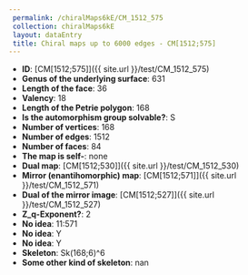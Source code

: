 ```yaml
--- 
 permalink: /chiralMaps6kE/CM_1512_575 
 collection: chiralMaps6kE
 layout: dataEntry
 title: Chiral maps up to 6000 edges - CM[1512;575]
---
```


- **ID**: [CM[1512;575]]({{ site.url }}/test/CM_1512_575)
- **Genus of the underlying surface**: 631
- **Length of the face**: 36
- **Valency**: 18
- **Length of the Petrie polygon**: 168
- **Is the automorphism group solvable?**: S
- **Number of vertices**: 168
- **Number of edges**: 1512
- **Number of faces**: 84
- **The map is self-**: none
- **Dual map**: [CM[1512;530]]({{ site.url }}/test/CM_1512_530)
- **Mirror (enantihomorphic) map**: [CM[1512;571]]({{ site.url }}/test/CM_1512_571)
- **Dual of the mirror image**: [CM[1512;527]]({{ site.url }}/test/CM_1512_527)
- **Z_q-Exponent?**: 2
- **No idea**:  11:571
- **No idea**: Y
- **No idea**: Y
- **Skeleton**: Sk(168;6)^6
- **Some other kind of skeleton**: nan
